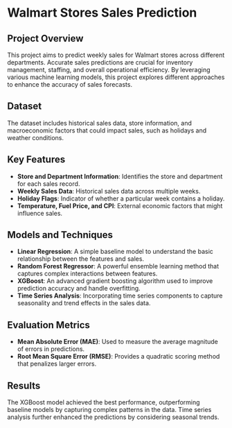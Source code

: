 # Walmart Stores Sales Prediction

## Project Overview
This project aims to predict weekly sales for Walmart stores across different departments. Accurate sales predictions are crucial for inventory management, staffing, and overall operational efficiency. By leveraging various machine learning models, this project explores different approaches to enhance the accuracy of sales forecasts.

## Dataset
The dataset includes historical sales data, store information, and macroeconomic factors that could impact sales, such as holidays and weather conditions.

## Key Features
- **Store and Department Information**: Identifies the store and department for each sales record.
- **Weekly Sales Data**: Historical sales data across multiple weeks.
- **Holiday Flags**: Indicator of whether a particular week contains a holiday.
- **Temperature, Fuel Price, and CPI**: External economic factors that might influence sales.

## Models and Techniques
- **Linear Regression**: A simple baseline model to understand the basic relationship between the features and sales.
- **Random Forest Regressor**: A powerful ensemble learning method that captures complex interactions between features.
- **XGBoost**: An advanced gradient boosting algorithm used to improve prediction accuracy and handle overfitting.
- **Time Series Analysis**: Incorporating time series components to capture seasonality and trend effects in the sales data.

## Evaluation Metrics
- **Mean Absolute Error (MAE)**: Used to measure the average magnitude of errors in predictions.
- **Root Mean Square Error (RMSE)**: Provides a quadratic scoring method that penalizes larger errors.

## Results
The XGBoost model achieved the best performance, outperforming baseline models by capturing complex patterns in the data. Time series analysis further enhanced the predictions by considering seasonal trends.

